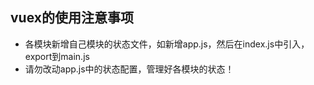 ## vuex的使用注意事项
* 各模块新增自己模块的状态文件，如新增app.js，然后在index.js中引入，export到main.js
* 请勿改动app.js中的状态配置，管理好各模块的状态！
